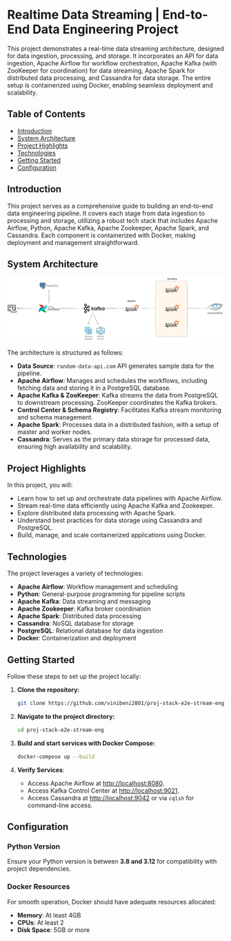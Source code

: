 # Realtime Data Streaming | End-to-End Data Engineering Project

This project demonstrates a real-time data streaming architecture, designed for data ingestion, processing, and storage. It incorporates an API for data ingestion, Apache Airflow for workflow orchestration, Apache Kafka (with ZooKeeper for coordination) for data streaming, Apache Spark for distributed data processing, and Cassandra for data storage. The entire setup is containerized using Docker, enabling seamless deployment and scalability.

## Table of Contents
- [Introduction](#introduction)
- [System Architecture](#system-architecture)
- [Project Highlights](#project-highlights)
- [Technologies](#technologies)
- [Getting Started](#getting-started)
- [Configuration](#configuration)


## Introduction

This project serves as a comprehensive guide to building an end-to-end data engineering pipeline. It covers each stage from data ingestion to processing and storage, utilizing a robust tech stack that includes Apache Airflow, Python, Apache Kafka, Apache Zookeeper, Apache Spark, and Cassandra. Each component is containerized with Docker, making deployment and management straightforward.

## System Architecture

![System Architecture](https://github.com/vinibeni2801/proj-stack-e2e-stream-eng/blob/main/image/Untitled-2024-07-31-2232.png)

The architecture is structured as follows:

- **Data Source**: `random-data-api.com` API generates sample data for the pipeline.
- **Apache Airflow**: Manages and schedules the workflows, including fetching data and storing it in a PostgreSQL database.
- **Apache Kafka & ZooKeeper**: Kafka streams the data from PostgreSQL to downstream processing. ZooKeeper coordinates the Kafka brokers.
- **Control Center & Schema Registry**: Facilitates Kafka stream monitoring and schema management.
- **Apache Spark**: Processes data in a distributed fashion, with a setup of master and worker nodes.
- **Cassandra**: Serves as the primary data storage for processed data, ensuring high availability and scalability.

## Project Highlights

In this project, you will:

- Learn how to set up and orchestrate data pipelines with Apache Airflow.
- Stream real-time data efficiently using Apache Kafka and Zookeeper.
- Explore distributed data processing with Apache Spark.
- Understand best practices for data storage using Cassandra and PostgreSQL.
- Build, manage, and scale containerized applications using Docker.

## Technologies

The project leverages a variety of technologies:

- **Apache Airflow**: Workflow management and scheduling
- **Python**: General-purpose programming for pipeline scripts
- **Apache Kafka**: Data streaming and messaging
- **Apache Zookeeper**: Kafka broker coordination
- **Apache Spark**: Distributed data processing
- **Cassandra**: NoSQL database for storage
- **PostgreSQL**: Relational database for data ingestion
- **Docker**: Containerization and deployment

## Getting Started

Follow these steps to set up the project locally:

1. **Clone the repository:**
    ```bash
    git clone https://github.com/vinibeni2801/proj-stack-e2e-stream-eng.git
    ```

2. **Navigate to the project directory:**
    ```bash
    cd proj-stack-e2e-stream-eng
    ```

3. **Build and start services with Docker Compose:**
    ```bash
    docker-compose up --build
    ```

4. **Verify Services**:
   - Access Apache Airflow at [http://localhost:8080](http://localhost:8080).
   - Access Kafka Control Center at [http://localhost:9021](http://localhost:9021).
   - Access Cassandra at [http://localhost:9042](http://localhost:9042) or via `cqlsh` for command-line access.

## Configuration

### Python Version
Ensure your Python version is between **3.8 and 3.12** for compatibility with project dependencies.

### Docker Resources
For smooth operation, Docker should have adequate resources allocated:
   - **Memory**: At least 4GB
   - **CPUs**: At least 2
   - **Disk Space**: 5GB or more
